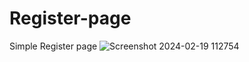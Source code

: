 # Register-page
 Simple Register page
![Screenshot 2024-02-19 112754](https://github.com/Tanvipatel28/Register-page/assets/155800966/50fad4de-50bb-449b-9e6c-4464b796b522)
